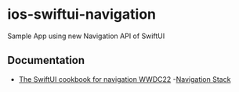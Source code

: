 # ios-swiftui-navigation
Sample App using new Navigation API of SwiftUI


## Documentation
- [The SwiftUI cookbook for navigation WWDC22](https://developer.apple.com/videos/play/wwdc2022/10054/)
-[Navigation Stack](https://developer.apple.com/documentation/swiftui/navigationstack)
